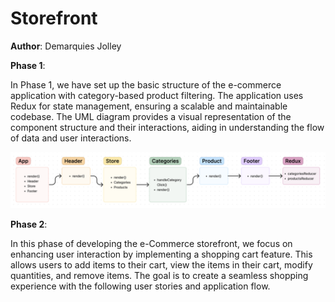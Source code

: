 # Storefront

**Author**: Demarquies Jolley

**Phase 1**:

In Phase 1, we have set up the basic structure of the e-commerce application with category-based product filtering. The application uses Redux for state management, ensuring a scalable and maintainable codebase. The UML diagram provides a visual representation of the component structure and their interactions, aiding in understanding the flow of data and user interactions.

![UML-DAY-1](./src/assets/day-1.png)

**Phase 2**:

In this phase of developing the e-Commerce storefront, we focus on enhancing user interaction by implementing a shopping cart feature. This allows users to add items to their cart, view the items in their cart, modify quantities, and remove items. The goal is to create a seamless shopping experience with the following user stories and application flow.